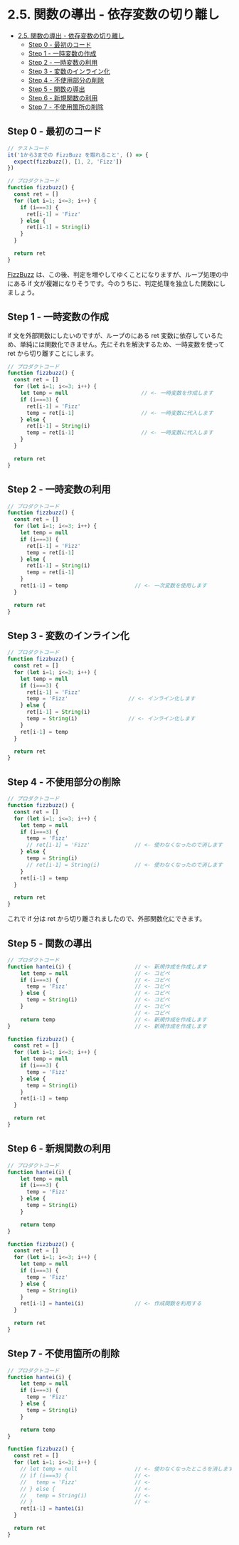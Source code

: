 # 2.5. 関数の導出 - 依存変数の切り離し

<!-- TOC -->

- [2.5. 関数の導出 - 依存変数の切り離し](#25-関数の導出---依存変数の切り離し)
  - [Step 0 - 最初のコード](#step-0---最初のコード)
  - [Step 1 - 一時変数の作成](#step-1---一時変数の作成)
  - [Step 2 - 一時変数の利用](#step-2---一時変数の利用)
  - [Step 3 - 変数のインライン化](#step-3---変数のインライン化)
  - [Step 4 - 不使用部分の削除](#step-4---不使用部分の削除)
  - [Step 5 - 関数の導出](#step-5---関数の導出)
  - [Step 6 - 新規関数の利用](#step-6---新規関数の利用)
  - [Step 7 - 不使用箇所の削除](#step-7---不使用箇所の削除)

<!-- /TOC -->

## Step 0 - 最初のコード

```js
// テストコード
it('1から3までの FizzBuzz を取れること', () => {
  expect(fizzbuzz(), [1, 2, 'Fizz'])
})
```

```js
// プロダクトコード
function fizzbuzz() {
  const ret = []
  for (let i=1; i<=3; i++) {
    if (i===3) {
      ret[i-1] = 'Fizz'
    } else {
      ret[i-1] = String(i)
    }
  }

  return ret
}
```

[FizzBuzz](https://ja.wikipedia.org/wiki/Fizz_Buzz) は、この後、判定を増やしてゆくことになりますが、ループ処理の中にある if 文が複雑になりそうです。今のうちに、判定処理を独立した関数にしましょう。

## Step 1 - 一時変数の作成

if 文を外部関数にしたいのですが、ループのにある ret 変数に依存しているため、単純には関数化できません。先にそれを解決するため、一時変数を使って ret から切り離すことにします。

```js
// プロダクトコード
function fizzbuzz() {
  const ret = []
  for (let i=1; i<=3; i++) {
    let temp = null                       // <- 一時変数を作成します
    if (i===3) {
      ret[i-1] = 'Fizz'
      temp = ret[i-1]                     // <- 一時変数に代入します
    } else {
      ret[i-1] = String(i)
      temp = ret[i-1]                     // <- 一時変数に代入します
    }
  }

  return ret
}
```

## Step 2 - 一時変数の利用

```js
// プロダクトコード
function fizzbuzz() {
  const ret = []
  for (let i=1; i<=3; i++) {
    let temp = null
    if (i===3) {
      ret[i-1] = 'Fizz'
      temp = ret[i-1]
    } else {
      ret[i-1] = String(i)
      temp = ret[i-1]
    }
    ret[i-1] = temp                     // <- 一次変数を使用します
  }

  return ret
}
```

## Step 3 - 変数のインライン化

```js
// プロダクトコード
function fizzbuzz() {
  const ret = []
  for (let i=1; i<=3; i++) {
    let temp = null
    if (i===3) {
      ret[i-1] = 'Fizz'
      temp = 'Fizz'                   // <- インライン化します
    } else {
      ret[i-1] = String(i)
      temp = String(i)                // <- インライン化します
    }
    ret[i-1] = temp
  }

  return ret
}
```

## Step 4 - 不使用部分の削除

```js
// プロダクトコード
function fizzbuzz() {
  const ret = []
  for (let i=1; i<=3; i++) {
    let temp = null
    if (i===3) {
      temp = 'Fizz'
      // ret[i-1] = 'Fizz'              // <- 使わなくなったので消します
    } else {
      temp = String(i)
      // ret[i-1] = String(i)           // <- 使わなくなったので消します
    }
    ret[i-1] = temp
  }

  return ret
}
```

これで if 分は ret から切り離されましたので、外部関数化にできます。

## Step 5 - 関数の導出

```js
// プロダクトコード
function hantei(i) {                    // <- 新規作成を作成します
    let temp = null                     // <- コピペ
    if (i===3) {                        // <- コピペ
      temp = 'Fizz'                     // <- コピペ
    } else {                            // <- コピペ
      temp = String(i)                  // <- コピペ
    }                                   // <- コピペ
                                        // <- コピペ
    return temp                         // <- 新規作成を作成します
}                                       // <- 新規作成を作成します

function fizzbuzz() {
  const ret = []
  for (let i=1; i<=3; i++) {
    let temp = null
    if (i===3) {
      temp = 'Fizz'
    } else {
      temp = String(i)
    }
    ret[i-1] = temp
  }

  return ret
}
```

## Step 6 - 新規関数の利用

```js
// プロダクトコード
function hantei(i) {
    let temp = null
    if (i===3) {
      temp = 'Fizz'
    } else {
      temp = String(i)
    }

    return temp
}

function fizzbuzz() {
  const ret = []
  for (let i=1; i<=3; i++) {
    let temp = null
    if (i===3) {
      temp = 'Fizz'
    } else {
      temp = String(i)
    }
    ret[i-1] = hantei(i)                // <- 作成関数を利用する
  }

  return ret
}
```

## Step 7 - 不使用箇所の削除

```js
// プロダクトコード
function hantei(i) {
    let temp = null
    if (i===3) {
      temp = 'Fizz'
    } else {
      temp = String(i)
    }

    return temp
}

function fizzbuzz() {
  const ret = []
  for (let i=1; i<=3; i++) {
    // let temp = null                  // <- 使わなくなったところを消します
    // if (i===3) {                     // <-
    //   temp = 'Fizz'                  // <-
    // } else {                         // <-
    //   temp = String(i)               // <-
    // }                                // <-
    ret[i-1] = hantei(i)
  }

  return ret
}
```
